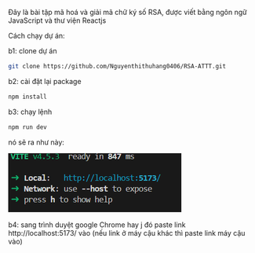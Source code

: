 Đây là bài tập mã hoá và giải mã chữ ký số RSA, được viết bằng ngôn ngữ JavaScript và thư viện Reactjs

Cách chạy dự án:


b1: clone dự án
```bash
git clone https://github.com/Nguyenthithuhang0406/RSA-ATTT.git
```
b2: cài đặt lại package
```bash
npm install
```
b3: chạy lệnh 
```bash
npm run dev
```
nó sẽ ra như này: 

![alt text](image.png)

b4: sang trình duyệt google Chrome hay j đó paste link http://localhost:5173/ vào (nếu link ở máy cậu khác thì paste link máy cậu vào)